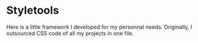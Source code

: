 # Styletools

Here is a little framework I developed for my personnal needs.
Originally, I outsourced CSS code of all my projects in one file.

